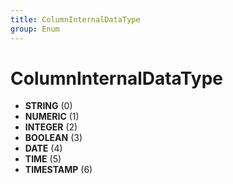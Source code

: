 ```yaml
---
title: ColumnInternalDataType
group: Enum
---
```


# ColumnInternalDataType<a name="enum-columninternaldatatype"></a>


- **STRING** (0)
- **NUMERIC** (1)
- **INTEGER** (2)
- **BOOLEAN** (3)
- **DATE** (4)
- **TIME** (5)
- **TIMESTAMP** (6)
